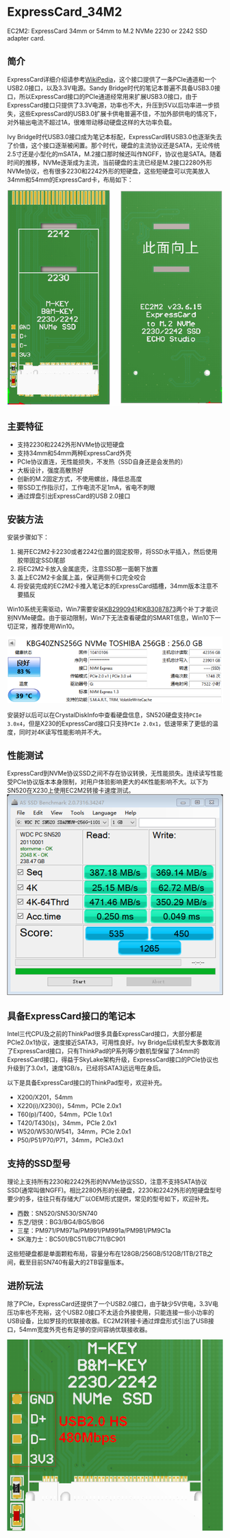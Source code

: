 # ExpressCard_34M2

EC2M2: ExpressCard 34mm or 54mm to M.2 NVMe 2230 or 2242 SSD adapter card.

## 简介

ExpressCard详细介绍请参考[WikiPedia](https://en.wikipedia.org/wiki/ExpressCard)，这个接口提供了一条PCIe通道和一个USB2.0接口，以及3.3V电源。Sandy Bridge时代的笔记本普遍不具备USB3.0接口，所以ExpressCard接口的PCIe通道经常用来扩展USB3.0接口，由于ExpressCard接口只提供了3.3V电源，功率也不大，升压到5V以后功率进一步损失，这些ExpressCard的USB3.0扩展卡供电普遍不佳，不加外部供电的情况下，对外输出电流不超过1A，很难带动移动硬盘这样的大功率负载。

Ivy Bridge时代USB3.0接口成为笔记本标配，ExpressCard转USB3.0也逐渐失去了价值，这个接口逐渐被闲置。那个时代，硬盘的主流协议还是SATA，无论传统2.5寸还是小型化的mSATA，M.2接口那时候还叫作NGFF，协议也是SATA。随着时间的推移，NVMe逐渐成为主流，当前硬盘的主流已经是M.2接口2280外形NVMe协议，也有很多2230和2242外形的短硬盘，这些短硬盘可以完美放入34mm和54mm的ExpressCard卡，布局如下：

![正面背面合并图](image/230622-正面背面合并图.png "正面背面合并图")

## 主要特征

- 支持2230和2242外形NVMe协议短硬盘
- 支持34mm和54mm两种ExpressCard外壳
- PCIe协议直连，无性能损失，不发热（SSD自身还是会发热的）
- 大板设计，强度高散热好
- 创新的M.2固定方式，不使用螺丝，降低总高度
- 带SSD工作指示灯，工作电流不足1mA，省电不刺眼
- 通过焊盘引出ExpressCard的USB 2.0接口

## 安装方法

安装步骤如下：

1. 揭开EC2M2卡2230或者2242位置的固定胶带，将SSD水平插入，然后使用胶带固定SSD尾部
2. 将EC2M2卡放入金属底壳，注意SSD那一面朝下放置
3. 盖上EC2M2卡金属上盖，保证两侧卡口完全咬合
4. 将安装完成的EC2M2卡推入笔记本的ExpressCard插槽，34mm版本注意不要插反

Win10系统无需驱动，Win7需要安装[KB2990941](driver/Win7_NVMe_Driver/x64/Windows6.1-KB2990941-v3-x64.msu)和[KB3087873](driver/Win7_NVMe_Driver/x64/Windows6.1-KB3087873-v2-x64.msu)两个补丁才能识别NVMe硬盘。由于驱动限制，Win7下无法查看硬盘的SMART信息，Win10下一切正常，推荐使用Win10。

![SN520在X230上CDI信息](image/230620-SN520在X230上CDI信息.png "230620-SN520在X230上CDI信息")

安装好以后可以在CrystalDiskInfo中查看硬盘信息，SN520硬盘支持`PCIe 3.0x4`，但是X230的ExpressCard接口只支持`PCIe 2.0x1`，低速带来了更低的温度，同时对4K读写性能影响并不大。

## 性能测试

ExpressCard到NVMe协议SSD之间不存在协议转换，无性能损失。连续读写性能受PCIe协议版本本身限制，对用户体验影响更大的4K性能影响不大。以下为SN520在X230上使用EC2M2转接卡速度测试。
![SN520在X230上使用EC2M2转接卡速度测试](image/230620-SN520在X230上使用EC2M2转接卡速度测试.png "SN520在X230上使用EC2M2转接卡速度测试")

## 具备ExpressCard接口的笔记本

Intel三代CPU及之前的ThinkPad很多具备ExpressCard接口，大部分都是PCIe2.0x1协议，速度接近SATA3，可用性良好。Ivy Bridge后续机型大多数取消了ExpressCard接口，只有ThinkPad的P系列等少数机型保留了34mm的ExpressCard接口，得益于SkyLake架构升级，ExpressCard接口的PCIe协议也升级到了3.0x1，速度1GB/s，已经将SATA3远远甩在身后。

以下是具备ExpressCard接口的ThinkPad型号，欢迎补充。

- X200/X201，54mm
- X220(i)/X230(i)，54mm，PCIe 2.0x1
- T60(p)/T400，54mm，PCIe 1.0x1
- T420/T430(s)，34mm，PCIe 2.0x1
- W520/W530/W541，34mm，PCIe 2.0x1
- P50/P51/P70/P71，34mm，PCIe3.0x1

## 支持的SSD型号

理论上支持所有2230和2242外形的NVMe协议SSD，注意不支持SATA协议SSD(通常叫做NGFF)。相比2280外形的长硬盘，2230和2242外形的短硬盘型号要少的多，往往只有存储大厂以OEM形式提供，常见的型号如下，欢迎补充。

- 西数：SN520/SN530/SN740
- 东芝/铠侠：BG3/BG4/BG5/BG6
- 三星：PM971/PM971a/PM991/PM991a/PM9B1/PM9C1a
- SK海力士：BC501/BC511/BC711/BC901

这些短硬盘都是单面颗粒布局，容量分布在128GB/256GB/512GB/1TB/2TB之间，截至目前SN740有最大的2TB容量版本。

## 进阶玩法

除了PCIe，ExpressCard还提供了一个USB2.0接口，由于缺少5V供电，3.3V电压功率也不充裕，这个USB2.0接口不太适合外接使用，只能连接一些小功率的USB设备，比如罗技的优联接收器。EC2M2转接卡通过焊盘形式引出了USB接口，54mm宽度外壳也有足够的空间容纳优联接收器。

![ExpressCard_USB_PAD](image/230620-ExpressCard_USB_PAD.png "ExpressCard_USB_PAD")
